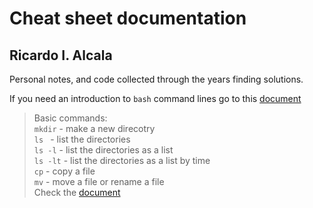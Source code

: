 # Cheat sheet documentation

## Ricardo I. Alcala

Personal notes, and code collected through the years finding solutions.

If you need an introduction to ```bash``` command lines go to this [document](https://github.com/ricardoi/cheatsheets/blob/master/commandsUNIX.pdf)

> Basic commands: \
> `mkdir` - make a new direcotry \
> `ls ` - list the directories \
> `ls -l` - list the directories as a list \
> `ls -lt` - list the directories as a list by time \
> `cp` - copy a file \
> `mv` - move a file or rename a file \
> Check the [document](https://github.com/ricardoi/cheatsheets/blob/master/commandsUNIX.pdf)

